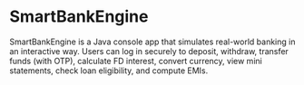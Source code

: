 # SmartBankEngine
SmartBankEngine is a Java console app that simulates real-world banking in an interactive way. Users can log in securely to deposit, withdraw, transfer funds (with OTP), calculate FD interest, convert currency, view mini statements, check loan eligibility, and compute EMIs.
